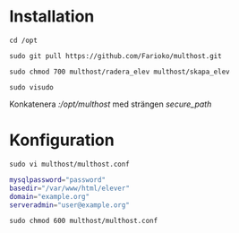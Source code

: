 # Installation 

`cd /opt`

`sudo git pull https://github.com/Farioko/multhost.git`

`sudo chmod 700 multhost/radera_elev multhost/skapa_elev`

`sudo visudo`

Konkatenera *:/opt/multhost* med strängen *secure_path*

# Konfiguration

`sudo vi multhost/multhost.conf`

```bash
mysqlpassword="password"
basedir="/var/www/html/elever"
domain="example.org"
serveradmin="user@example.org"
```

`sudo chmod 600 multhost/multhost.conf`
